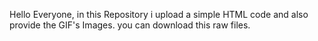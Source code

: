 Hello Everyone, in this Repository i upload a simple HTML code and also provide the GIF's Images. you can download this raw files.
